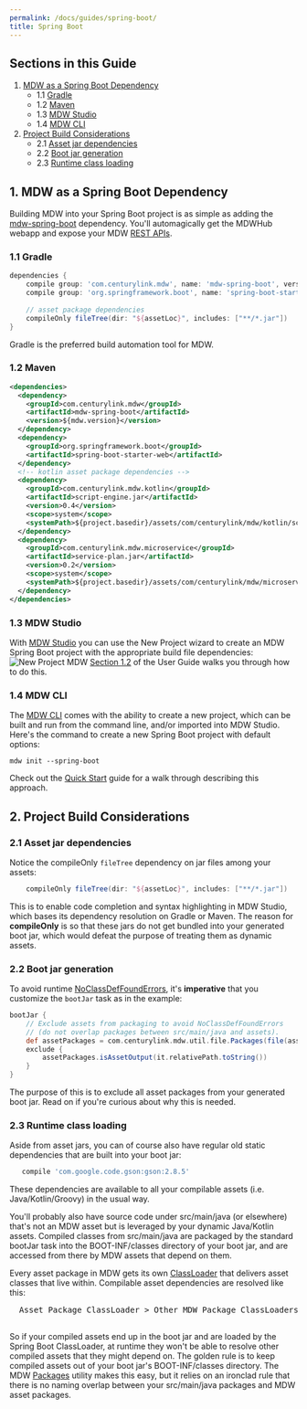 ```yaml
---
permalink: /docs/guides/spring-boot/
title: Spring Boot
---
```


## Sections in this Guide
  1. [MDW as a Spring Boot Dependency](#1-mdw-as-a-spring-boot-dependency)
     - 1.1 [Gradle](#11-gradle)
     - 1.2 [Maven](#12-maven)
     - 1.3 [MDW Studio](#13-mdw-studio)
     - 1.4 [MDW CLI](#14-mdw-cli)
  2. [Project Build Considerations](#2-project-build-considerations)
     - 2.1 [Asset jar dependencies](#21-asset-jar-dependencies)
     - 2.2 [Boot jar generation](#22-boot-jar-generation)
     - 2.3 [Runtime class loading](#23-runtime-class-loading)


## 1. MDW as a Spring Boot Dependency

  Building MDW into your Spring Boot project is as simple as adding the
  [mdw-spring-boot](https://search.maven.org/#search%7Cga%7C1%7Ca%3A%22mdw-spring-boot%22) dependency.
  You'll automagically get the MDWHub webapp and expose your MDW 
  [REST APIs](../../guides/mdw-cookbook/#14-expose-the-process-as-a-rest-service).

### 1.1 Gradle
  ```gradle
  dependencies {
      compile group: 'com.centurylink.mdw', name: 'mdw-spring-boot', version: mdwVersion
      compile group: 'org.springframework.boot', name: 'spring-boot-starter', version: springBootVersion
      
      // asset package dependencies
      compileOnly fileTree(dir: "${assetLoc}", includes: ["**/*.jar"])
  }  
  ```
  Gradle is the preferred build automation tool for MDW.

### 1.2 Maven
  ```xml
  <dependencies>
    <dependency>
      <groupId>com.centurylink.mdw</groupId>
      <artifactId>mdw-spring-boot</artifactId>
      <version>${mdw.version}</version>
    </dependency>
    <dependency>
      <groupId>org.springframework.boot</groupId>
      <artifactId>spring-boot-starter-web</artifactId>
    </dependency>
    <!-- kotlin asset package dependencies -->
    <dependency>
      <groupId>com.centurylink.mdw.kotlin</groupId>
      <artifactId>script-engine.jar</artifactId>
      <version>0.4</version>
      <scope>system</scope>
      <systemPath>${project.basedir}/assets/com/centurylink/mdw/kotlin/script-engine.jar</systemPath>
    </dependency>        
    <dependency>
      <groupId>com.centurylink.mdw.microservice</groupId>
      <artifactId>service-plan.jar</artifactId>
      <version>0.2</version>
      <scope>system</scope>
      <systemPath>${project.basedir}/assets/com/centurylink/mdw/microservice/service-plan.jar</systemPath>
    </dependency>        
  </dependencies>  
  ```

### 1.3 MDW Studio
  With [MDW Studio](../mdw-studio) you can use the New Project wizard to create an MDW Spring Boot project with the appropriate build file dependencies:
  ![New Project MDW](../images/studio/new-project-mdw.png)
  [Section 1.2](../mdw-studio/#12-create-and-open-a-project) of the User Guide walks you through how to do this. 
  
### 1.4 MDW CLI
  The [MDW CLI](../../getting-started/cli) comes with the ability to create a new project, which can be built and run from the command line,
  and/or imported into MDW Studio.  Here's the command to create a new Spring Boot project with default options:
  ```
  mdw init --spring-boot
  ``` 
  Check out the [Quick Start](../../getting-started/quick-start) guide for a walk through describing this approach.
    
## 2. Project Build Considerations
    
### 2.1 Asset jar dependencies
  Notice the compileOnly `fileTree` dependency on jar files among your assets:
  ```gradle
      compileOnly fileTree(dir: "${assetLoc}", includes: ["**/*.jar"])
  ```
  This is to enable code completion and syntax highlighting in MDW Studio, which bases
  its dependency resolution on Gradle or Maven.  The reason for **compileOnly** is so that these jars do not get bundled
  into your generated boot jar, which would defeat the purpose of treating them as dynamic assets.

### 2.2 Boot jar generation
  To avoid runtime [NoClassDefFoundErrors](https://docs.oracle.com/javase/8/docs/api/java/lang/NoClassDefFoundError.html),
  it's **imperative** that you customize the `bootJar` task as in the example:
  ```gradle
  bootJar {
      // Exclude assets from packaging to avoid NoClassDefFoundErrors
      // (do not overlap packages between src/main/java and assets).
      def assetPackages = com.centurylink.mdw.util.file.Packages(file(assetLoc))
      exclude {
          assetPackages.isAssetOutput(it.relativePath.toString())
      }
  }
  ```
  The purpose of this is to exclude all asset packages from your generated boot jar.  Read on if you're curious about
  why this is needed.

### 2.3 Runtime class loading
  Aside from asset jars, you can of course also have regular old static dependencies that are built into your boot jar:
  ```gradle
     compile 'com.google.code.gson:gson:2.8.5'
  ```
  These dependencies are available to all your compilable assets (i.e. Java/Kotlin/Groovy) in the usual way.

  You'll probably also have source code under src/main/java (or elsewhere) that's not an MDW asset but is leveraged by
  your dynamic Java/Kotlin assets.  Compiled classes from src/main/java are packaged by the standard bootJar task into
  the BOOT-INF/classes directory of your boot jar, and are accessed from there by MDW assets that depend on them.

  Every asset package in MDW gets its own [ClassLoader](https://docs.oracle.com/javase/8/docs/api/java/lang/ClassLoader.html)
  that delivers asset classes that live within.  Compilable asset dependencies are resolved like this:
  <pre>
  Asset Package ClassLoader > Other MDW Package ClassLoaders > Spring Boot ClassLoader
  </pre>
  So if your compiled assets end up in the boot jar and are loaded by the Spring Boot ClassLoader, at runtime they won't
  be able to resolve other compiled assets that they  might depend on.  The golden rule is to keep compiled assets out of
  your boot jar's BOOT-INF/classes directory. The MDW [Packages]((../../javadoc/com/centurylink/mdw/util/file/Packages.html))
  utility makes this easy, but it relies on an ironclad rule that there is no naming overlap between your src/main/java packages
  and MDW asset packages.

  
   